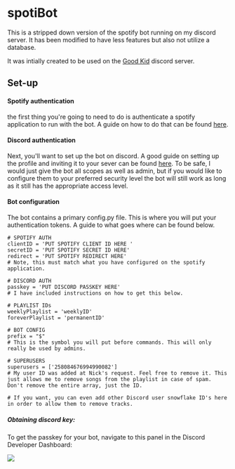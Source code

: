 # spotiBot

This is a stripped down version of the spotify bot running on my discord server. It has been modified to have less features but also not utilize a database.

It was intially created to be used on the [Good Kid](https://twitter.com/goodkidband "Good Kid") discord server. 

## Set-up
#### Spotify authentication
the first thing you're going to need to do is authenticate a spotify application to run with the bot. A guide on how to do that can be found [here](https://developer.spotify.com/documentation/general/guides/authorization-guide/ "here").

#### Discord authentication
Next, you'll want to set up the bot on discord. A good guide on setting up the profile and inviting it to your sever can be found [here](https://discordpy.readthedocs.io/en/latest/discord.html "here"). To be safe, I would just give the bot all scopes as well as admin, but if you would like to configure them to your preferred security level the bot will still work as long as it still has the appropriate access level.

#### Bot configuration

The bot contains a primary config.py file. This is where you will put your authentication tokens. A guide to what goes where can be found below.

```
# SPOTIFY AUTH
clientID = 'PUT SPOTIFY CLIENT ID HERE '
secretID = 'PUT SPOTIFY SECRET ID HERE'
redirect = 'PUT SPOTIFY REDIRECT HERE' 
# Note, this must match what you have configured on the spotify application.

# DISCORD AUTH
passkey = 'PUT DISCORD PASSKEY HERE'
# I have included instructions on how to get this below.

# PLAYLIST IDs
weeklyPlaylist = 'weeklyID'
foreverPlaylist = 'permanentID'

# BOT CONFIG
prefix = "$"
# This is the symbol you will put before commands. This will only really be used by admins.

# SUPERUSERS
superusers = ['258084676994990082'] 
# My user ID was added at Nick's request. Feel free to remove it. This just allows me to remove songs from the playlist in case of spam. Don't remove the entire array, just the ID. 

# If you want, you can even add other Discord user snowflake ID's here in order to allow them to remove tracks.
```

##### Obtaining discord key:
To get the passkey for your bot, navigate to this panel in the Discord Developer Dashboard:

![](https://robocrop.realpython.net/?url=https%3A//files.realpython.com/media/discord-bot-copy-token.1228e6cb6cba.png&w=1512&sig=c8c437a86a1fb23a94e35050f5c969f5f20c4814)
